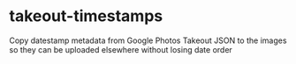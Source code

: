 # takeout-timestamps
Copy datestamp metadata from Google Photos Takeout JSON to the images so they can be uploaded elsewhere without losing date order
